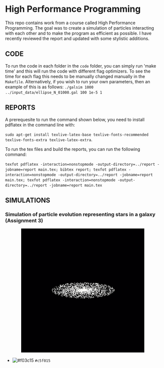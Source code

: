 # High Performance Programming

This repo contains work from a course called High Performance Programming. The goal was to create a simulation of particles interacting with each other and to make the program as efficient as possible. I have recently reviewed the report and updated with some stylistic additions.

## CODE

To run the code in each folder in the `code` folder, you can simply run 'make time' and this will run the code with different flag optimizers. To see the time for each flag this needs to be manually changed manually in the `Makefile`. Alternatively, if you wish to run your own parameters, then an example of this is as follows:
`./galsim 1000 ../input_data/ellipse_N_01000.gal 100 1e-5 1`

## REPORTS

A prerequesite to run the command shown below, you need to install pdflatex in the command line with:

`sudo apt-get install texlive-latex-base texlive-fonts-recommended texlive-fonts-extra texlive-latex-extra`.

To run the tex files and build the reports, you can run the following command:

`texfot pdflatex -interaction=nonstopmode -output-directory=../report -jobname=report main.tex; bibtex report; texfot pdflatex -interaction=nonstopmode -output-directory=../report -jobname=report main.tex; texfot pdflatex -interaction=nonstopmode -output-directory=../report -jobname=report main.tex`

## SIMULATIONS

### Simulation of particle evolution representing stars in a galaxy (Assignment 3)
<p align="center">
  <img src="https://github.com/K843Barber/HPP_project/blob/main/space.gif" width=400px;>
</p>


- ![#f03c15](https://via.placeholder.com/150/f03c15/000000?text=lacolour) `#c5f015`
